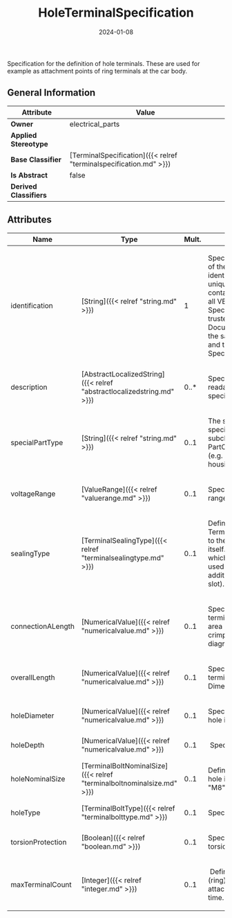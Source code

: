 ﻿---
title: HoleTerminalSpecification
toc: false
type: specs
date: "2024-01-08"
draft: false
specification: VEC
version: 2.1.0
documentType: "Recommendation"
elementType: Class
classes:
  - HoleTerminalSpecification
menu_name: vec-2.1.0
---
<p> Specification for the definition of hole terminals. These are used for example as attachment points of ring terminals at the car body.      </p>

## General Information

| Attribute               | Value |
|-------------------------|-------|
| **Owner**               | electrical_parts |
| **Applied Stereotype**  |   |
| **Base Classifier**     | [TerminalSpecification]({{< relref "terminalspecification.md" >}})<br/>  |
| **Is Abstract**         | false |
| **Derived Classifiers** |   |

## Attributes
|  Name  |  Type  |  Mult.  |  Description  |  Owning Classifier  |
|--------|--------|---------|---------------|--------------|
|identification| [String]({{< relref "string.md" >}}) | 1 | <p> Specifies a unique identification of the specification. The identification is guaranteed to be unique within the document containing the specification. For all VEC-documents a Specification-instance can be trusted to be identical if the DocumentVersion-instance is the same (see DocumentVersion) and the identification of the Specification is the same.      </p> | [Specification]({{< relref "specification.md" >}}) |
|description| [AbstractLocalizedString]({{< relref "abstractlocalizedstring.md" >}}) | 0..* | <p> Specifies additional, human readable information about the specification.      </p> | [Specification]({{< relref "specification.md" >}}) |
|specialPartType| [String]({{< relref "string.md" >}}) | 0..1 | <p>The specialPartType allows the specification of subclassifications for a PartOrUsageRelatedSpecification (e.g. different types of connector housings).  </p> | [PartOrUsageRelatedSpecification]({{< relref "partorusagerelatedspecification.md" >}}) |
|voltageRange| [ValueRange]({{< relref "valuerange.md" >}}) | 0..1 | <p> Specifies the allowed voltage range for the connector housing.      </p> | [TerminalSpecification]({{< relref "terminalspecification.md" >}}) |
|sealingType| [TerminalSealingType]({{< relref "terminalsealingtype.md" >}}) | 0..1 | <p> Defines the <i>SealingType</i> of the Terminal. This type always refers to the sealing of the terminal itself. However, even a terminal which is not sealable can be used in sealed locations with additional measures (e.g. on the slot).        </p> | [TerminalSpecification]({{< relref "terminalspecification.md" >}}) |
|connectionALength| [NumericalValue]({{< relref "numericalvalue.md" >}}) | 0..1 | <p> Specifies the length of the terminal between the contact area (terminal reception) and the crimp are (wire reception, see diagram &quot;Terminal Dimensions&quot;).      </p> | [TerminalSpecification]({{< relref "terminalspecification.md" >}}) |
|overallLength| [NumericalValue]({{< relref "numericalvalue.md" >}}) | 0..1 | <p> Specifies the overall length the terminal (see diagram &quot;Terminal Dimensions&quot;).      </p> | [TerminalSpecification]({{< relref "terminalspecification.md" >}}) |
|holeDiameter| [NumericalValue]({{< relref "numericalvalue.md" >}}) | 0..1 | <p> Specifies the diameter of the hole in a numerical way.      </p> | [HoleTerminalSpecification]({{< relref "holeterminalspecification.md" >}}) |
|holeDepth| [NumericalValue]({{< relref "numericalvalue.md" >}}) | 0..1 | <p> &#160;Specifies the depth of the hole.      </p> | [HoleTerminalSpecification]({{< relref "holeterminalspecification.md" >}}) |
|holeNominalSize| [TerminalBoltNominalSize]({{< relref "terminalboltnominalsize.md" >}}) | 0..1 | <p> Defines the size (diameter) of the hole in a nominal way (e.g. &quot;M8&quot;).      </p> | [HoleTerminalSpecification]({{< relref "holeterminalspecification.md" >}}) |
|holeType| [TerminalBoltType]({{< relref "terminalbolttype.md" >}}) | 0..1 | <p> Specifies the type of the hole.      </p> | [HoleTerminalSpecification]({{< relref "holeterminalspecification.md" >}}) |
|torsionProtection| [Boolean]({{< relref "boolean.md" >}}) | 0..1 | <p> Specifies if the hole provides torsion protected or not.      </p> | [HoleTerminalSpecification]({{< relref "holeterminalspecification.md" >}}) |
|maxTerminalCount| [Integer]({{< relref "integer.md" >}}) | 0..1 | <p> &#160;Defines the maximum number of (ring) terminals that can be attached to this hole at the same time.      </p> | [HoleTerminalSpecification]({{< relref "holeterminalspecification.md" >}}) |





